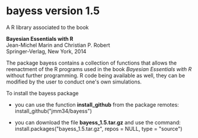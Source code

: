 # bayess version 1.5

A R library associated to the book  

**Bayesian Essentials with R**  
Jean-Michel Marin and Christian P. Robert  
Springer-Verlag, New York, 2014  

The package bayess contains a collection of functions that allows the reenactment of the R programs used in the book *Bayesian Essentials with R* without further programming. R code being available as well, they can be modified by the user to conduct one's own simulations.

To install the bayess package

- you can use the function **install_github** from the package remotes:  
install_github("jmm34/bayess")  

- you can download the file **bayess_1.5.tar.gz** and use the command:  
install.packages("bayess_1.5.tar.gz", repos = NULL, type = "source")
